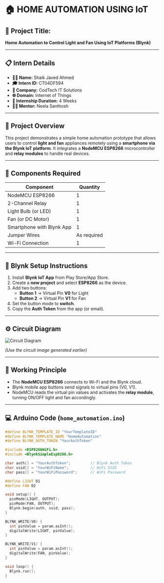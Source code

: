 # 🏠 HOME AUTOMATION USING IoT

## 🚀 Project Title:
**Home Automation to Control Light and Fan Using IoT Platforms (Blynk)**

---

## 📋 Intern Details

- **👨‍💼 Name:** Shaik Javed Ahmed  
- **🎓 Intern ID:** CT04DF594  
- **🏢 Company:** CodTech IT Solutions  
- **🌐 Domain:** Internet of Things  
- **📅 Internship Duration:** 4 Weeks  
- **🧑‍🏫 Mentor:** Neela Santhosh  

---

## 📌 Project Overview

This project demonstrates a simple home automation prototype that allows users to control **light and fan** appliances remotely using a **smartphone via the Blynk IoT platform**. It integrates a **NodeMCU ESP8266** microcontroller and **relay modules** to handle real devices.

---

## 🔧 Components Required

| Component       | Quantity |
|----------------|----------|
| NodeMCU ESP8266| 1        |
| 2-Channel Relay| 1        |
| Light Bulb (or LED)| 1    |
| Fan (or DC Motor)| 1      |
| Smartphone with Blynk App | 1 |
| Jumper Wires    | As required |
| Wi-Fi Connection| 1        |

---

## 📱 Blynk Setup Instructions

1. Install **Blynk IoT App** from Play Store/App Store.
2. Create a **new project** and select **ESP8266** as the device.
3. Add two buttons:
   - **Button 1** → Virtual Pin **V0** for Light  
   - **Button 2** → Virtual Pin **V1** for Fan
4. Set the button mode to **switch**.
5. Copy the **Auth Token** from the app (or email).

---

## ⚙️ Circuit Diagram

![Circuit Diagram](circuit_diagram.png)

*(Use the circuit image generated earlier)*

---

## 🧠 Working Principle

- The **NodeMCU ESP8266** connects to Wi-Fi and the Blynk cloud.
- Blynk mobile app buttons send signals to virtual pins (V0, V1).
- NodeMCU reads the virtual pin values and activates the **relay module**, turning ON/OFF light and fan accordingly.

---

## 💻 Arduino Code (`home_automation.ino`)

```cpp
#define BLYNK_TEMPLATE_ID "YourTemplateID"
#define BLYNK_TEMPLATE_NAME "HomeAutomation"
#define BLYNK_AUTH_TOKEN "YourAuthToken"

#include <ESP8266WiFi.h>
#include <BlynkSimpleEsp8266.h>

char auth[] = "YourAuthToken";         // Blynk Auth Token
char ssid[] = "YourWiFiName";          // WiFi SSID
char pass[] = "YourWiFiPassword";      // WiFi Password

#define LIGHT D1
#define FAN D2

void setup() {
  pinMode(LIGHT, OUTPUT);
  pinMode(FAN, OUTPUT);
  Blynk.begin(auth, ssid, pass);
}

BLYNK_WRITE(V0) {
  int pinValue = param.asInt();
  digitalWrite(LIGHT, pinValue);
}

BLYNK_WRITE(V1) {
  int pinValue = param.asInt();
  digitalWrite(FAN, pinValue);
}

void loop() {
  Blynk.run();
}

